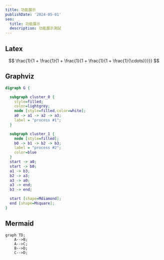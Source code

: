 ```yaml
---
title: 功能展示
publishDate: '2024-05-01'
seo:
  title: 功能展示
  description: 功能展示測試
---
```


## Latex
$$
 \frac{1}{1 + \frac{1}{1 + \frac{1}{1 + \frac{1}{1 + \frac{1}{\cdots}}}}} 
$$

## Graphviz
```dot
digraph G {

  subgraph cluster_0 {
    style=filled;
    color=lightgrey;
    node [style=filled,color=white];
    a0 -> a1 -> a2 -> a3;
    label = "process #1";
  }

  subgraph cluster_1 {
    node [style=filled];
    b0 -> b1 -> b2 -> b3;
    label = "process #2";
    color=blue
  }
  start -> a0;
  start -> b0;
  a1 -> b3;
  b2 -> a3;
  a3 -> a0;
  a3 -> end;
  b3 -> end;

  start [shape=Mdiamond];
  end [shape=Msquare];
}
```

## Mermaid
```mermaid
graph TD;
    A-->B;
    A-->C;
    B-->D;
    C-->D;
```

